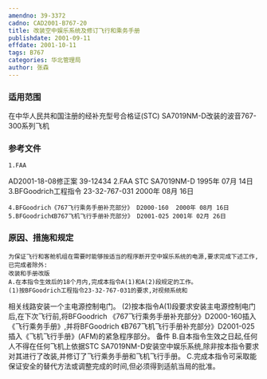 ```yaml
---
amendno: 39-3372
cadno: CAD2001-B767-20
title: 改装空中娱乐系统及修订飞行和乘务手册
publishdate: 2001-09-11
effdate: 2001-10-11
tags: B767
categories: 华北管理局
author: 张森
---
```


### 适用范围 
在中华人民共和国注册的经补充型号合格证(STC) SA7019NM-D改装的波音767-300系列飞机

<!--more-->
### 参考文件
    1.FAA 
AD2001-18-08修正案 39-12434
    2.FAA 
STC SA7019NM-D  1995年 07月 14日
    3.BFGoodrich工程指令 23-32-767-031  2000年 08月 16日

    4.BFGoodrich《767飞行乘务手册补充部分》 D2000-160  2000年 08月 16日
    5.BFGoodrich《B767飞机飞行手册补充部分》 D2001-025 2001年 02月 26日

### 原因、措施和规定 
    为保证飞行和客舱机组在需要时能够按适当的程序断开空中娱乐系统的电源,要求完成下述工作,已完成者除外: 
    改装和手册改版
    A.在本指令生效后的18个月内,完成本指令A(1)和A(2)段规定的工作。 
    (1)按BFGoodrich工程指令23-32-767-031的要求,对视频系统和
  
相关线路安装一个主电源控制电门。 
    (2)按本指令A(1)段要求安装主电源控制电门后,在下次飞行前,将BFGoodrich 《767飞行乘务手册补充部分》D2000-160插入《飞行乘务手册》,并将BFGoodrich 《B767飞机飞行手册补充部分》D2001-025插入《飞机飞行手册》(AFM)的紧急程序部分。 
备件 
    B.自本指令生效之日起,任何人不得在任何飞机上依据STC SA7019NM-D安装空中娱乐系统,除非按本指令要求对其进行了改装,并修订了飞行乘务手册和飞机飞行手册。
    C.完成本指令可采取能保证安全的替代方法或调整完成的时间,但必须得到适航当局的批准。

